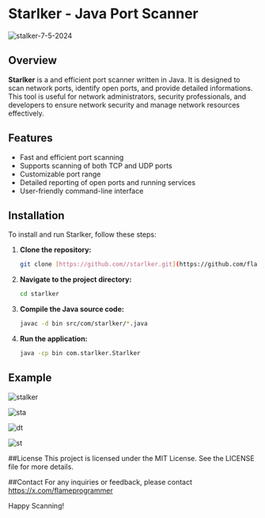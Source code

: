 # Starlker - Java Port Scanner

![stalker-7-5-2024](https://github.com/flameprogrammer/stalker/assets/95016996/a56ff7d2-e98b-4730-8880-d9a50a476d81)

## Overview
**Starlker** is a and efficient port scanner written in Java. It is designed to scan network ports, identify open ports, and provide detailed informations. This tool is useful for network administrators, security professionals, and developers to ensure network security and manage network resources effectively.

## Features
- Fast and efficient port scanning
- Supports scanning of both TCP and UDP ports
- Customizable port range
- Detailed reporting of open ports and running services
- User-friendly command-line interface

## Installation
To install and run Starlker, follow these steps:

1. **Clone the repository:**
   ```bash
   git clone [https://github.com//starlker.git](https://github.com/flameprogrammer/stalker)
2. **Navigate to the project directory:**
    ```sh
    cd starlker
    ```
3. **Compile the Java source code:**
    ```sh
    javac -d bin src/com/starlker/*.java
    ```
4. **Run the application:**
    ```sh
    java -cp bin com.starlker.Starlker
    ```
## Example
![stalker](https://github.com/flameprogrammer/stalker/assets/95016996/036c22a3-4da6-4ce5-9a4a-d309ef6a3a54)

![sta](https://github.com/flameprogrammer/stalker/assets/95016996/88b20728-53f3-417a-a0c3-6a2affca5124)

![dt](https://github.com/flameprogrammer/stalker/assets/95016996/725b4ea9-5133-46ff-b756-e0b6f1f0fa28)

![st](https://github.com/flameprogrammer/stalker/assets/95016996/5a25459a-8c36-4cb6-8baf-26279334746e)

##License
This project is licensed under the MIT License. See the LICENSE file for more details.

##Contact
For any inquiries or feedback, please contact https://x.com/flameprogrammer

Happy Scanning!
